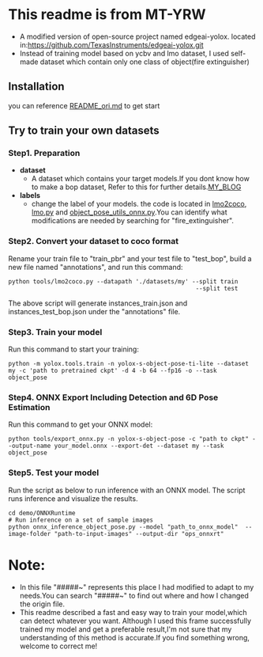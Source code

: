 # This readme is from MT-YRW
* A modified version of open-source project named edgeai-yolox. located in:https://github.com/TexasInstruments/edgeai-yolox.git
* Instead of training model based on ycbv and lmo dataset, I used self-made dataset which contain only one class of object(fire extinguisher) 


## Installation  
you can reference [README_ori.md](./README_ori.md) to get start

## Try to train your own datasets
### Step1. Preparation
* **dataset**
    * A dataset which contains your target models.If you dont know how to make a bop dataset, Refer to this for further details.[MY_BLOG](https://blog.csdn.net/MT_YRW/article/details/144779117?fromshare=blogdetail&sharetype=blogdetail&sharerId=144779117&sharerefer=PC&sharesource=MT_YRW&sharefrom=from_link)
* **labels**
    * change the label of your models. the code is located in [lmo2coco](./tools/lmo2coco.py), [lmo.py](./yolox/data/datasets/lmo.py) and [object_pose_utils_onnx.py](./demo/ONNXRuntime/object_pose_utils_onnx.py).You can identify what modifications are needed by searching for "fire_extinguisher". 

### Step2. Convert your dataset to coco format
Rename your train file to "train_pbr" and your test file to "test_bop", build a new file named "annotations", and run this command:
```
python tools/lmo2coco.py --datapath './datasets/my' --split train                
                                                     --split test   
```
The above script will generate instances_train.json and instances_test_bop.json under the "annotations" file.

### Step3. Train your model
Run this command to start your training:
```
python -m yolox.tools.train -n yolox-s-object-pose-ti-lite --dataset my -c 'path to pretrained ckpt' -d 4 -b 64 --fp16 -o --task object_pose
```

### Step4. ONNX Export Including Detection and 6D Pose Estimation
Run this command to get your ONNX model:
```
python tools/export_onnx.py -n yolox-s-object-pose -c "path to ckpt" --output-name your_model.onnx --export-det --dataset my --task object_pose
```

### Step5. Test your model
Run the script as below to run inference with an ONNX model. The script runs inference and visualize the results.
```
cd demo/ONNXRuntime
# Run inference on a set of sample images
python onnx_inference_object_pose.py --model "path_to_onnx_model"  --image-folder "path-to-input-images" --output-dir "ops_onnxrt" 
```


# Note:
* In this file "#####~" represents this place I had modified to adapt to my needs.You can search "#####~" to find out where and how I changed the origin file. 
* This readme described a fast and easy way to train your model,which can detect whatever you want. Although I used this frame successfully trained my model and get a preferable result,I'm not sure that my understanding of this method is accurate.If you find something wrong, welcome to correct me!






